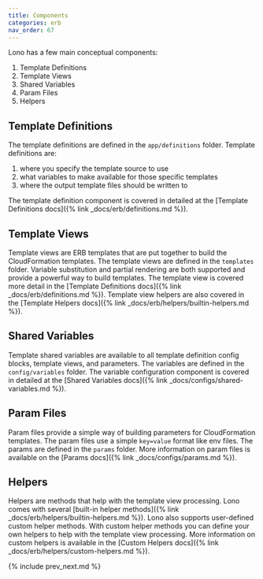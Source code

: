 ```yaml
---
title: Components
categories: erb
nav_order: 67
---
```


Lono has a few main conceptual components:

1. Template Definitions
2. Template Views
3. Shared Variables
4. Param Files
5. Helpers

## Template Definitions

The template definitions are defined in the `app/definitions` folder.  Template definitions are:

1. where you specify the template source to use
2. what variables to make available for those specific templates
3. where the output template files should be written to

The template definition component is covered in detailed at the [Template Definitions docs]({% link _docs/erb/definitions.md %}).

## Template Views

Template views are ERB templates that are put together to build the CloudFormation templates. The template views are defined in the `templates` folder.  Variable substitution and partial rendering are both supported and provide a powerful way to build templates.  The template view is covered more detail in the [Template Definitions docs]({% link _docs/erb/definitions.md %}).  Template view helpers are also covered in the [Template Helpers docs]({% link _docs/erb/helpers/builtin-helpers.md %}).

## Shared Variables

Template shared variables are available to all template definition config blocks, template views, and parameters.  The variables are defined in the `config/variables` folder.  The variable configuration component is covered in detailed at the [Shared Variables docs]({% link _docs/configs/shared-variables.md %}).

## Param Files

Param files provide a simple way of building parameters for CloudFormation templates. The param files use a simple `key=value` format like env files. The params are defined in the `params` folder.  More information on param files is available on the [Params docs]({% link _docs/configs/params.md %}).

## Helpers

Helpers are methods that help with the template view processing. Lono comes with several [built-in helper methods]({% link _docs/erb/helpers/builtin-helpers.md %}).  Lono also supports user-defined custom helper methods. With custom helper methods you can define your own helpers to help with the template view processing. More information on custom helpers is available in the [Custom Helpers docs]({% link _docs/erb/helpers/custom-helpers.md %}).

{% include prev_next.md %}
